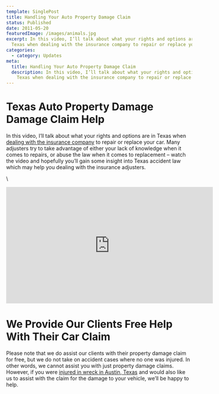 ```yaml
---
template: SinglePost
title: Handling Your Auto Property Damage Claim
status: Published
date: 2011-05-20
featuredImage: /images/animals.jpg
excerpt: In this video, I’ll talk about what your rights and options are in
  Texas when dealing with the insurance company to repair or replace your car.
categories:
  - category: Updates
meta:
  title: Handling Your Auto Property Damage Claim
  description: In this video, I’ll talk about what your rights and options are in
    Texas when dealing with the insurance company to repair or replace your car.
---
```

<!--StartFragment-->

# Texas Auto Property Damage Damage Claim Help

In this video, I’ll talk about what your rights and options are in Texas when [dealing with the insurance company](https://www.austinaccidentlawyer.com/practice-areas/insurance-settlements/) to repair or replace your car. Many adjusters try to take advantage of either your lack of knowledge when it comes to repairs, or abuse the law when it comes to replacement – watch the video and hopefully you’ll gain some insight into Texas accident law which may help you dealing with the insurance adjusters.

\
<iframe width="560" height="315" src="https://www.youtube.com/embed/j6gsNsECjuo" frameborder="0" allow="accelerometer; autoplay; encrypted-media; gyroscope; picture-in-picture" allowfullscreen></iframe>



# We Provide Our Clients Free Help With Their Car Claim

Please note that we do assist our clients with their property damage claim for free, but we do not take on accident cases where no one was injured. In other words, we cannot assist you with just property damage claims. However, if you were [injured in wreck in Austin, Texas](https://www.austinaccidentlawyer.com/practice-areas/car-accident-lawyers/) and would also like us to assist with the claim for the damage to your vehicle, we’ll be happy to help.

<!--EndFragment-->